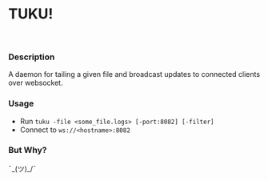 # TUKU!

&nbsp;

### Description
A daemon for tailing a given file and broadcast updates to connected clients over websocket.

### Usage

- Run `tuku -file <some_file.logs> [-port:8082] [-filter]`
- Connect to `ws://<hostname>:8082`

### But Why?

¯\_(ツ)_/¯

